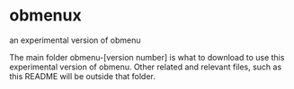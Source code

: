 # obmenux
an experimental version of obmenu

The main folder obmenu-[version number] is what to download to use this experimental version of obmenu. Other related and relevant files, such as this README will be outside that folder.
